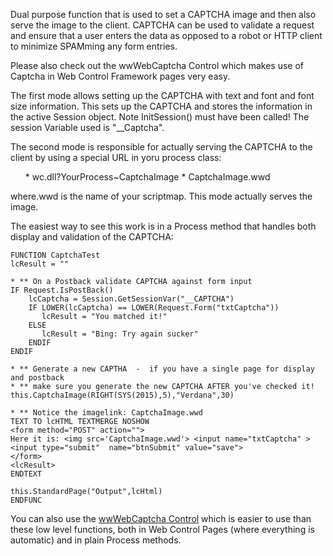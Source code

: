 ﻿Dual purpose function that is used to set a CAPTCHA image and then also serve the image to the client. CAPTCHA can be used to validate a request and ensure that a user enters the data as opposed to a robot or HTTP client to minimize SPAMming any form entries.

Please also check out the wwWebCaptcha Control which makes use of Captcha in Web Control Framework pages very easy.

The first mode allows setting up the CAPTCHA with text and font and font size information. This sets up the CAPTCHA and stores the information in the active Session object. Note InitSession() must have been called! The session Variable used is "__Captcha".

The second mode is responsible for actually serving the CAPTCHA to the client by using a special URL in yoru process class:
<ul>
* wc.dll?YourProcess~CaptchaImage
* CaptchaImage.wwd
</ul>
where.wwd is the name of your scriptmap. This mode actually serves the image.

The easiest way to see this work is in a Process method that handles both display and validation of the CAPTCHA:
```foxpro
FUNCTION CaptchaTest
lcResult = ""

* ** On a Postback validate CAPTCHA against form input
IF Request.IsPostBack()
	lcCaptcha = Session.GetSessionVar("__CAPTCHA")
	IF LOWER(lcCaptcha) == LOWER(Request.Form("txtCaptcha"))
	   lcResult = "You matched it!"
	ELSE
	   lcResult = "Bing: Try again sucker"
	ENDIF		
ENDIF

* ** Generate a new CAPTHA  -  if you have a single page for display and postback
* ** make sure you generate the new CAPTCHA AFTER you've checked it!
this.CaptchaImage(RIGHT(SYS(2015),5),"Verdana",30)

* ** Notice the imagelink: CaptchaImage.wwd
TEXT TO lcHTML TEXTMERGE NOSHOW
<form method="POST" action="">
Here it is: <img src='CaptchaImage.wwd'> <input name="txtCaptcha" >
<input type="submit"  name="btnSubmit" value="save">
</form>
<lcResult>
ENDTEXT

this.StandardPage("Output",lcHtml)
ENDFUNC
```

You can also use the [wwWebCaptcha Control](vfps://Topic/_1WS0AI07W) which is easier to use than these low level functions, both in Web Control Pages (where everything is automatic) and in plain Process methods.